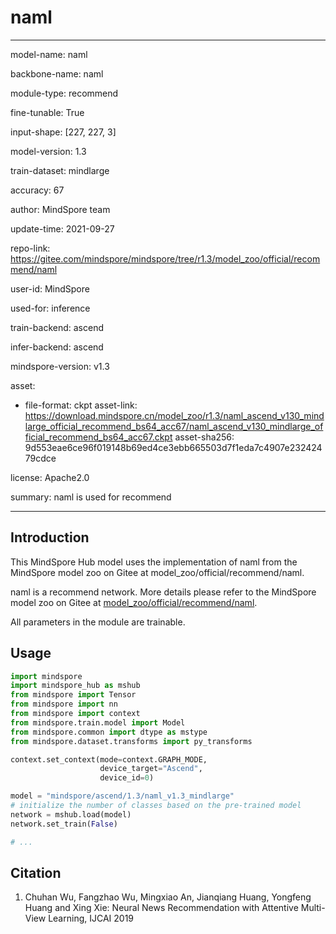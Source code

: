 # naml

---

model-name: naml

backbone-name: naml

module-type: recommend

fine-tunable: True

input-shape: [227, 227, 3]

model-version: 1.3

train-dataset: mindlarge

accuracy: 67

author: MindSpore team

update-time: 2021-09-27

repo-link: <https://gitee.com/mindspore/mindspore/tree/r1.3/model_zoo/official/recommend/naml>

user-id: MindSpore

used-for: inference

train-backend: ascend

infer-backend: ascend

mindspore-version: v1.3

asset:

-
    file-format: ckpt
    asset-link: <https://download.mindspore.cn/model_zoo/r1.3/naml_ascend_v130_mindlarge_official_recommend_bs64_acc67/naml_ascend_v130_mindlarge_official_recommend_bs64_acc67.ckpt>
    asset-sha256: 9d553eae6ce96f019148b69ed4ce3ebb665503d7f1eda7c4907e23242479cdce

license: Apache2.0

summary: naml is used for recommend

---

## Introduction

This MindSpore Hub model uses the implementation of naml from the MindSpore model zoo on Gitee at model_zoo/official/recommend/naml.

naml is a recommend network. More details please refer to the MindSpore model zoo on Gitee at [model_zoo/official/recommend/naml](https://gitee.com/mindspore/mindspore/blob/r1.3/model_zoo/official/recommend/naml/README.md).

All parameters in the module are trainable.

## Usage

```python
import mindspore
import mindspore_hub as mshub
from mindspore import Tensor
from mindspore import nn
from mindspore import context
from mindspore.train.model import Model
from mindspore.common import dtype as mstype
from mindspore.dataset.transforms import py_transforms

context.set_context(mode=context.GRAPH_MODE,
                    device_target="Ascend",
                    device_id=0)

model = "mindspore/ascend/1.3/naml_v1.3_mindlarge"
# initialize the number of classes based on the pre-trained model
network = mshub.load(model)
network.set_train(False)

# ...
```

## Citation

1. Chuhan Wu, Fangzhao Wu, Mingxiao An, Jianqiang Huang, Yongfeng Huang and Xing Xie: Neural News Recommendation with Attentive Multi-View Learning, IJCAI 2019
